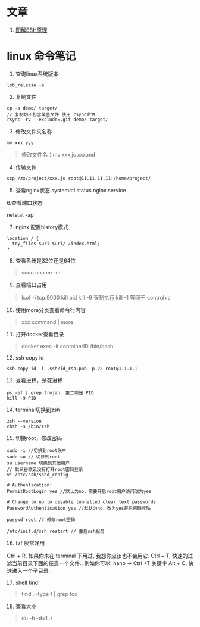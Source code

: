 
# 文章

1. [图解SSH原理](https://www.jianshu.com/p/33461b619d53)

# linux 命令笔记

1. 查询linux系统版本

```
lsb_release -a
```

2. 复制文件

```
cp -a demo/ target/
// 复制切不包含某些文件 使用 rsync命令
rsync -rv --exclude=.git demo/ target/

```

3. 修改文件夹名称

```
mv xxx yyy
```
> 修改文件名：mv xxx.js xxx.md


4. 传输文件

```
scp /zx/project/xxx.js root@11.11.11.11:/home/project/
```

5. 查看nginx状态
systemctl status nginx.service

6.查看端口状态

netstat -ap

7. nginx 配置history模式

```
location / {
  try_files $uri $uri/ /index.html;
}
```

8. 查看系统是32位还是64位

> sudo uname -m

9. 查看端口占用

>  lsof -i tcp:9000
>  kill pid
>  kill -9 强制执行
>  kill -1 等同于 control+c

10. 使用more分页查看命令行内容

> xxx command | more

11. 打开docker查看目录

> docker exec -it containerID /bin/bash

12. ssh copy id

```
ssh-copy-id -i .ssh/id_rsa.pub -p 22 root@1.1.1.1
```

13. 查看进程，杀死进程

```
ps -ef | grep trojan  第二项是 PID
kill -9 PID
```

14. terminal切换到zsh

```
zsh --version
chsh -s /bin/zsh
```

15. 切换root，修改密码

```
sudo -i //切换到root账户
sudo su // 切换到root
su username 切换到其他用户
// 默认谷歌云没有打开root密码登录
vi /etc/ssh/sshd_config

# Authentication:
PermitRootLogin yes //默认为no，需要开启root用户访问改为yes

# Change to no to disable tunnelled clear text passwords
PasswordAuthentication yes //默认为no，改为yes开启密码登陆

passwd root // 修改root密码

/etc/init.d/ssh restart // 重启ssh服务
```

16. fzf 灰常好用

Ctrl + R, 如果你未在 terminal 下用过, 我想你应该也不会用它.
Ctrl + T, 快速的过滤当前目录下面的任意一个文件., 例如你可以: nano => Ctrl +T 关键字
Alt + C, 快速进入一个子目录.

17. shell find 

> find . -type f | grep too

18. 查看大小

> du -h -d=1 ./

